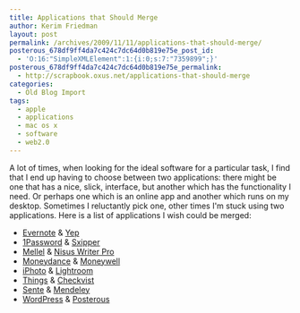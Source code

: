 ```yaml
---
title: Applications that Should Merge
author: Kerim Friedman
layout: post
permalink: /archives/2009/11/11/applications-that-should-merge/
posterous_678df9ff4da7c424c7dc64d0b819e75e_post_id:
  - 'O:16:"SimpleXMLElement":1:{i:0;s:7:"7359899";}'
posterous_678df9ff4da7c424c7dc64d0b819e75e_permalink:
  - http://scrapbook.oxus.net/applications-that-should-merge
categories:
  - Old Blog Import
tags:
  - apple
  - applications
  - mac os x
  - software
  - web2.0
---
```

A lot of times, when looking for the ideal software for a particular task, I find that I end up having to choose between two applications: there might be one that has a nice, slick, interface, but another which has the functionality I need. Or perhaps one which is an online app and another which runs on my desktop. Sometimes I reluctantly pick one, other times I'm stuck using two applications. Here is a list of applications I wish could be merged: 


  <ul>
    <li>
      <a href="http://www.evernote.com/" onclick="_gaq.push(['_trackEvent', 'outbound-article', 'http://www.evernote.com/', 'Evernote']);" >Evernote</a> & <a href="http://www.ironicsoftware.com/yep/index.html" onclick="_gaq.push(['_trackEvent', 'outbound-article', 'http://www.ironicsoftware.com/yep/index.html', 'Yep']);" >Yep</a>
    </li>
    <li>
      <a href="http://agilewebsolutions.com/products/1Password" onclick="_gaq.push(['_trackEvent', 'outbound-article', 'http://agilewebsolutions.com/products/1Password', '1Password']);" >1Password</a> & <a href="http://www.sxipper.com/" onclick="_gaq.push(['_trackEvent', 'outbound-article', 'http://www.sxipper.com/', 'Sxipper']);" >Sxipper</a>
    </li>
    <li>
      <a href="http://www.redlers.com/" onclick="_gaq.push(['_trackEvent', 'outbound-article', 'http://www.redlers.com/', 'Mellel']);" >Mellel</a> & <a href="http://www.nisus.com/pro/" onclick="_gaq.push(['_trackEvent', 'outbound-article', 'http://www.nisus.com/pro/', 'Nisus Writer Pro']);" >Nisus Writer Pro</a>
    </li>
    <li>
      <a href="http://www.moneydance.com/" onclick="_gaq.push(['_trackEvent', 'outbound-article', 'http://www.moneydance.com/', 'Moneydance']);" >Moneydance</a> & <a href="http://nothirst.com/moneywell/" onclick="_gaq.push(['_trackEvent', 'outbound-article', 'http://nothirst.com/moneywell/', 'Moneywell']);" >Moneywell</a>
    </li>
    <li>
      <a href="http://www.apple.com/ilife/iphoto/" onclick="_gaq.push(['_trackEvent', 'outbound-article', 'http://www.apple.com/ilife/iphoto/', 'iPhoto']);" >iPhoto</a> & <a href="http://www.adobe.com/products/photoshoplightroom/" onclick="_gaq.push(['_trackEvent', 'outbound-article', 'http://www.adobe.com/products/photoshoplightroom/', 'Lightroom']);" >Lightroom</a>
    </li>
    <li>
      <a href="http://culturedcode.com/things/" onclick="_gaq.push(['_trackEvent', 'outbound-article', 'http://culturedcode.com/things/', 'Things']);" >Things</a> & <a href="http://checkvist.com/" onclick="_gaq.push(['_trackEvent', 'outbound-article', 'http://checkvist.com/', 'Checkvist']);" >Checkvist</a>
    </li>
    <li>
      <a href="http://www.thirdstreetsoftware.com/site/introduction.html" onclick="_gaq.push(['_trackEvent', 'outbound-article', 'http://www.thirdstreetsoftware.com/site/introduction.html', 'Sente']);" >Sente</a> & <a href="http://www.mendeley.com/" onclick="_gaq.push(['_trackEvent', 'outbound-article', 'http://www.mendeley.com/', 'Mendeley']);" >Mendeley</a>
    </li>
    <li>
      <a href="http://wordpress.org/" onclick="_gaq.push(['_trackEvent', 'outbound-article', 'http://wordpress.org/', 'WordPress']);" >WordPress</a> & <a href="http://posterous.com/" onclick="_gaq.push(['_trackEvent', 'outbound-article', 'http://posterous.com/', 'Posterous']);" >Posterous</a>
    </li>
  </ul>


